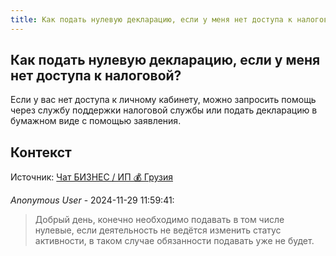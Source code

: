 ```yaml
---
title: Как подать нулевую декларацию, если у меня нет доступа к налоговой?
---
```


## Как подать нулевую декларацию, если у меня нет доступа к налоговой?

Если у вас нет доступа к личному кабинету, можно запросить помощь через службу поддержки налоговой службы или подать декларацию в бумажном виде с помощью заявления.

## Контекст

Источник: [Чат БИЗНЕС / ИП 💰 Грузия](https://t.me/ip_ge)

_Anonymous User_ - 2024-11-29 11:59:41:

> Добрый день, конечно необходимо подавать в том числе нулевые, если деятельность не ведётся изменить статус активности, в таком случае обязанности подавать уже не будет.
